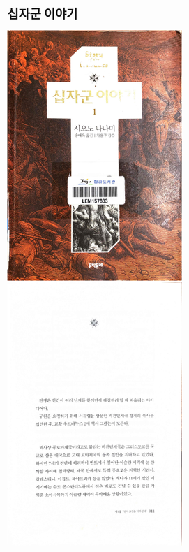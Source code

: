 # 십자군 이야기
<img src="story_of_the_crusaders/0.jpg" alt="title" width="400"/>

<img src="story_of_the_crusaders/1.jpg" alt="" width="400"/>